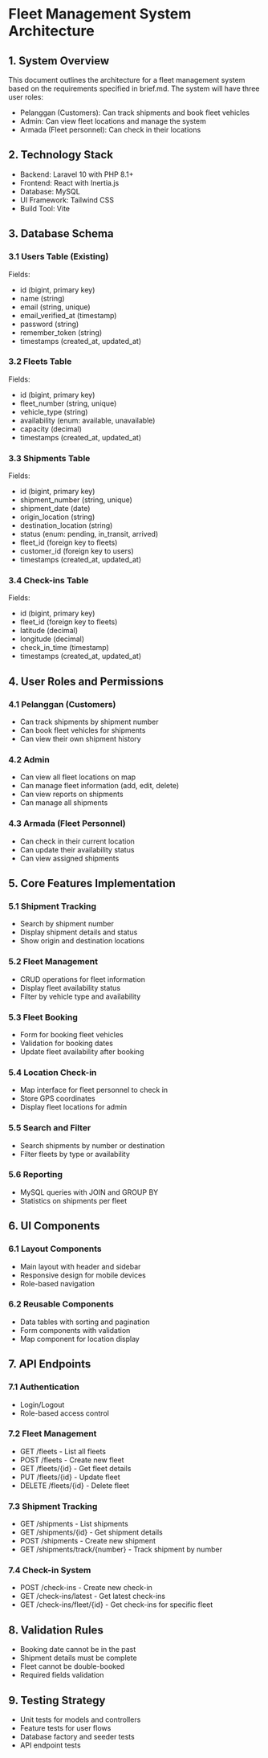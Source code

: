 # Fleet Management System Architecture

## 1. System Overview

This document outlines the architecture for a fleet management system based on the requirements specified in brief.md. The system will have three user roles:

-   Pelanggan (Customers): Can track shipments and book fleet vehicles
-   Admin: Can view fleet locations and manage the system
-   Armada (Fleet personnel): Can check in their locations

## 2. Technology Stack

-   Backend: Laravel 10 with PHP 8.1+
-   Frontend: React with Inertia.js
-   Database: MySQL
-   UI Framework: Tailwind CSS
-   Build Tool: Vite

## 3. Database Schema

### 3.1 Users Table (Existing)

Fields:

-   id (bigint, primary key)
-   name (string)
-   email (string, unique)
-   email_verified_at (timestamp)
-   password (string)
-   remember_token (string)
-   timestamps (created_at, updated_at)

### 3.2 Fleets Table

Fields:

-   id (bigint, primary key)
-   fleet_number (string, unique)
-   vehicle_type (string)
-   availability (enum: available, unavailable)
-   capacity (decimal)
-   timestamps (created_at, updated_at)

### 3.3 Shipments Table

Fields:

-   id (bigint, primary key)
-   shipment_number (string, unique)
-   shipment_date (date)
-   origin_location (string)
-   destination_location (string)
-   status (enum: pending, in_transit, arrived)
-   fleet_id (foreign key to fleets)
-   customer_id (foreign key to users)
-   timestamps (created_at, updated_at)

### 3.4 Check-ins Table

Fields:

-   id (bigint, primary key)
-   fleet_id (foreign key to fleets)
-   latitude (decimal)
-   longitude (decimal)
-   check_in_time (timestamp)
-   timestamps (created_at, updated_at)

## 4. User Roles and Permissions

### 4.1 Pelanggan (Customers)

-   Can track shipments by shipment number
-   Can book fleet vehicles for shipments
-   Can view their own shipment history

### 4.2 Admin

-   Can view all fleet locations on map
-   Can manage fleet information (add, edit, delete)
-   Can view reports on shipments
-   Can manage all shipments

### 4.3 Armada (Fleet Personnel)

-   Can check in their current location
-   Can update their availability status
-   Can view assigned shipments

## 5. Core Features Implementation

### 5.1 Shipment Tracking

-   Search by shipment number
-   Display shipment details and status
-   Show origin and destination locations

### 5.2 Fleet Management

-   CRUD operations for fleet information
-   Display fleet availability status
-   Filter by vehicle type and availability

### 5.3 Fleet Booking

-   Form for booking fleet vehicles
-   Validation for booking dates
-   Update fleet availability after booking

### 5.4 Location Check-in

-   Map interface for fleet personnel to check in
-   Store GPS coordinates
-   Display fleet locations for admin

### 5.5 Search and Filter

-   Search shipments by number or destination
-   Filter fleets by type or availability

### 5.6 Reporting

-   MySQL queries with JOIN and GROUP BY
-   Statistics on shipments per fleet

## 6. UI Components

### 6.1 Layout Components

-   Main layout with header and sidebar
-   Responsive design for mobile devices
-   Role-based navigation

### 6.2 Reusable Components

-   Data tables with sorting and pagination
-   Form components with validation
-   Map component for location display

## 7. API Endpoints

### 7.1 Authentication

-   Login/Logout
-   Role-based access control

### 7.2 Fleet Management

-   GET /fleets - List all fleets
-   POST /fleets - Create new fleet
-   GET /fleets/{id} - Get fleet details
-   PUT /fleets/{id} - Update fleet
-   DELETE /fleets/{id} - Delete fleet

### 7.3 Shipment Tracking

-   GET /shipments - List shipments
-   GET /shipments/{id} - Get shipment details
-   POST /shipments - Create new shipment
-   GET /shipments/track/{number} - Track shipment by number

### 7.4 Check-in System

-   POST /check-ins - Create new check-in
-   GET /check-ins/latest - Get latest check-ins
-   GET /check-ins/fleet/{id} - Get check-ins for specific fleet

## 8. Validation Rules

-   Booking date cannot be in the past
-   Shipment details must be complete
-   Fleet cannot be double-booked
-   Required fields validation

## 9. Testing Strategy

-   Unit tests for models and controllers
-   Feature tests for user flows
-   Database factory and seeder tests
-   API endpoint tests
